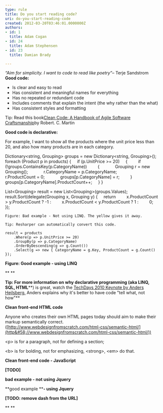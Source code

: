 ```yaml
---
type: rule
title: Do you start reading code?
uri: do-you-start-reading-code
created: 2012-03-20T03:46:01.0000000Z
authors:
- id: 1
  title: Adam Cogan
- id: 24
  title: Adam Stephensen
- id: 23
  title: Damian Brady

---
```


 *“Aim for simplicity. I want to code to read like poetry”*– Terje Sandstrom 
**Good code:** 
- Is clear and easy to read
- Has consistent and meaningful names for everything
- Has no repeated or redundant code
- Includes comments that explain the intent (the why rather than the what)
- Has consistent styles and formatting


Tip: Read this book[Clean Code: A Handbook of Agile Software Craftsmanship](http&#58;//www.google.com.hk/url?sa=t&amp;rct=j&amp;q=clean+code+download&amp;source=web&amp;cd=2&amp;ved=0CDgQFjAB&amp;url=http&#58;//www.e-reading.org.ua/bookreader.php/134601/Clean_Code_-_A_Handbook_of_Agile_Software_Craftsmanship.html&amp;ei=2jRoT8yfM_LSiAKK9piWBw&amp;usg=AFQjCNEGQx__eAf7t0yM_dYGtaaxJ6TqJA)by Robert. C. Martin

**Good code is declarative:**

For example, I want to show all the products where the unit price less than 20, and also how many products are in each category.


Dictionary&lt;string, Grouping&gt; groups = new Dictionary&lt;string, Grouping&gt;();
foreach (Product p in products)
{
    if (p.UnitPrice &gt;= 20)
    {
        if (!groups.ContainsKey(p.CategoryName))
        {
            Grouping r = new Grouping();
            r.CategoryName = p.CategoryName;
            r.ProductCount = 0;
            groups[p.CategoryName] = r;
        }
        groups[p.CategoryName].ProductCount++;
    }
}

List&lt;Grouping&gt; result = new List&lt;Grouping&gt;(groups.Values);
result.Sort(delegate(Grouping x, Grouping y)
{
    return
        x.ProductCount &gt; y.ProductCount ? -1 :
        x.ProductCount &lt; y.ProductCount ? 1 :
        0;
});



```
Figure: Bad example - Not using LINQ. The yellow gives it away.
```



```
Tip: Resharper can automatically convert this code.
```



```
result = products
    .Where(p => p.UnitPrice >= 20)
    .GroupBy(p => p.CategoryName)
    .OrderByDescending(g => g.Count())
    .Select(g => new { CategoryName = g.Key, ProductCount = g.Count() });
```


**Figure: Good example - using LINQ**

**
**

**Tip: For more information on why declarative programming (aka LINQ, SQL, HTML****) is great, watch the [TechDays 2010 Keynote by Anders Hejlsberg.](http&#58;//channel9.msdn.com/blogs/adebruyn/techdays-2010-developer-keynote-by-anders-hejlsberg) Anders explains why it's better to have code "tell what, not how"**

**Clean front-end HTML code**

Anyone who creates their own HTML pages today should aim to make their markup semantically correct.([http://www.webdesignfromscratch.com/html-css/semantic-html/](http&#58;//www.webdesignfromscratch.com/html-css/semantic-html/))

&lt;p&gt; is for a paragraph, not for defining a section;

&lt;b&gt; is for bolding, not for emphasizing, &lt;strong&gt;, &lt;em&gt; do that.




**Clean front-end code - JavaScript**

**[TODO]**

**bad example - not using Jquery**

**good example ****- using Jquery​**

**[TODO: remove dash from the URL]​**


**
**

 


